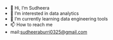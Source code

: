 - 👋 Hi, I’m Sudheera
- 👀 I’m interested in data analytics
- 🌱 I’m currently learning data engineering tools
- 📫 How to reach me
-   mail:sudheeraburri0325@gmail.com

<!---
sudheera0325/sudheera0325 is a ✨ special ✨ repository because its `README.md` (this file) appears on your GitHub profile.
You can click the Preview link to take a look at your changes.
--->
